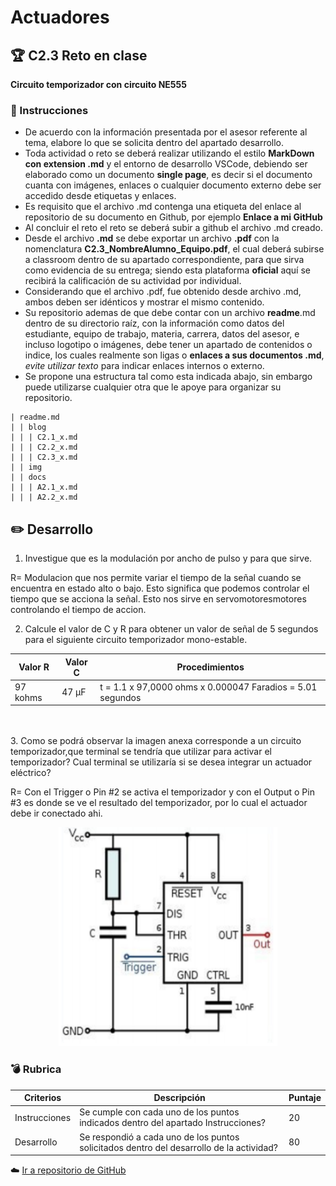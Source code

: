 # Actuadores

## :trophy: C2.3 Reto en clase

**Circuito temporizador con circuito NE555**

### :blue_book: Instrucciones

- De acuerdo con la información presentada por el asesor referente al tema, elabore lo que se solicita dentro del apartado desarrollo.
- Toda actividad o reto se deberá realizar utilizando el estilo **MarkDown con extension .md** y el entorno de desarrollo VSCode, debiendo ser elaborado como un documento **single page**, es decir si el documento cuanta con imágenes, enlaces o cualquier documento externo debe ser accedido desde etiquetas y enlaces.
- Es requisito que el archivo .md contenga una etiqueta del enlace al repositorio de su documento en Github, por ejemplo **Enlace a mi GitHub**
- Al concluir el reto el reto se deberá subir a github el archivo .md creado.
- Desde el archivo **.md** se debe exportar un archivo **.pdf** con la nomenclatura **C2.3_NombreAlumno_Equipo.pdf**, el cual deberá subirse a classroom dentro de su apartado correspondiente, para que sirva como evidencia de su entrega; siendo esta plataforma **oficial** aquí se recibirá la calificación de su actividad por individual.
- Considerando que el archivo .pdf, fue obtenido desde archivo .md, ambos deben ser idénticos y mostrar el mismo contenido.
- Su repositorio ademas de que debe contar con un archivo **readme**.md dentro de su directorio raíz, con la información como datos del estudiante, equipo de trabajo, materia, carrera, datos del asesor, e incluso logotipo o imágenes, debe tener un apartado de contenidos o indice, los cuales realmente son ligas o **enlaces a sus documentos .md**, _evite utilizar texto_ para indicar enlaces internos o externo.
- Se propone una estructura tal como esta indicada abajo, sin embargo puede utilizarse cualquier otra que le apoye para organizar su repositorio.  
``` 
| readme.md
| | blog
| | | C2.1_x.md
| | | C2.2_x.md
| | | C2.3_x.md
| | img
| | docs
| | | A2.1_x.md
| | | A2.2_x.md
```

## :pencil2: Desarrollo
1. Investigue que es la modulación por ancho de pulso y para que sirve.

R= Modulacion que nos permite variar el tiempo de la señal cuando se encuentra en estado alto o bajo. Esto significa que podemos controlar el tiempo que se acciona la señal. Esto nos sirve en servomotoresmotores controlando el tiempo de accion.

2. Calcule el valor de C y R para obtener un valor de señal de 5 segundos para el siguiente circuito
temporizador mono-estable.

| Valor R | Valor C | Procedimientos             |
 |---------|----------|--------------------------|
|97 kohms  | 47 µF | t = 1.1 x 97,0000 ohms x 0.000047 Faradios = 5.01 segundos |
 <br> <br>
3. Como se podrá observar la imagen anexa corresponde a un circuito temporizador,que terminal se tendría
que utilizar para activar el temporizador? Cual terminal se utilizaría si se desea integrar un actuador
eléctrico?

R= Con el Trigger o Pin #2 se activa el temporizador y con el Output o Pin #3 es donde se ve el resultado del temporizador, por lo cual el actuador debe ir conectado ahi.

 

<p align="center">
    <img alt="NE555" src="../C2.3.CircuitoTemporizador555_JoseGerardo/Imagen1.PNG" width=350 height=350>
</p>


### :bomb: Rubrica

| Criterios     | Descripción                                                                                  | Puntaje |
| ------------- | -------------------------------------------------------------------------------------------- | ------- |
| Instrucciones | Se cumple con cada uno de los puntos indicados dentro del apartado Instrucciones?            | 20 |
| Desarrollo    | Se respondió a cada uno de los puntos solicitados dentro del desarrollo de la actividad?     | 80      |


:cloud: [Ir a repositorio de GitHub](https://github.com/Josejgr27/Sistemas_Programables)